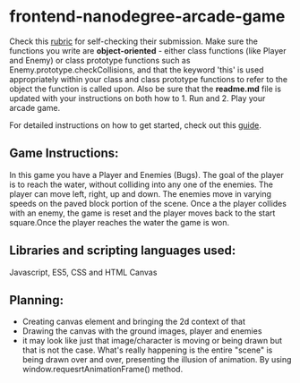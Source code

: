 frontend-nanodegree-arcade-game
===============================

Check this [rubric](https://review.udacity.com/#!/projects/2696458597/rubric) for self-checking their submission. Make sure the functions you write are **object-oriented** - either class functions (like Player and Enemy) or class prototype functions such as Enemy.prototype.checkCollisions, and that the keyword 'this' is used appropriately within your class and class prototype functions to refer to the object the function is called upon. Also be sure that the **readme.md** file is updated with your instructions on both how to 1. Run and 2. Play your arcade game.

For detailed instructions on how to get started, check out this [guide](https://docs.google.com/document/d/1v01aScPjSWCCWQLIpFqvg3-vXLH2e8_SZQKC8jNO0Dc/pub?embedded=true).

## Game Instructions:
In this game you have a Player and Enemies (Bugs). The goal of the player 
is to reach the water, without colliding into any one of the enemies. 
The player can move left, right, up and down. The enemies move in varying 
speeds on the paved block portion of the scene. Once a the player collides 
with an enemy, the game is reset and the player moves back to the start 
square.Once the player reaches the water the game is won.

## Libraries and scripting languages used:
Javascript, ES5, CSS and HTML Canvas

## Planning:
* Creating canvas element and bringing the 2d context of that
* Drawing the canvas with the ground images, player and enemies
* it may look like just that image/character is moving or being
  drawn but that is not the case. What's really happening is the entire "scene"
  is being drawn over and over, presenting the illusion of animation. By using 
window.requesrtAnimationFrame() method.

